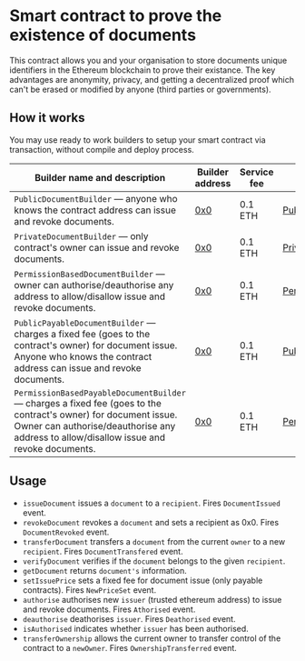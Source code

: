 # Smart contract to prove the existence of documents

This contract allows you and your organisation to store documents unique identifiers in the Ethereum blockchain to prove their existance. The key advantages are anonymity, privacy, and getting a decentralized proof which can't be erased or modified by anyone (third parties or governments).

## How it works

You may use ready to work builders to setup your smart contract via transaction, without compile and deploy process.

Builder name and description | Builder address | Service fee | Abi for created contract
-----------------------------|-----------------|-------------|-------------------------
`PublicDocumentBuilder` — anyone who knows the contract address can issue and revoke documents. |[0x0](https://etherscan.io/address/0x0)| 0.1 ETH |[PublicDocument.json](/build/contracts/PublicDocument.json)
`PrivateDocumentBuilder` — only contract's owner can issue and revoke documents. |[0x0](https://etherscan.io/address/0x0)| 0.1 ETH |[PrivateDocument.json](/build/contracts/PrivateDocument.json)
`PermissionBasedDocumentBuilder` — owner can authorise/deauthorise any address to allow/disallow issue and revoke documents. |[0x0](https://etherscan.io/address/0x0)| 0.1 ETH |[PermissionBasedDocument.json](/build/contracts/PermissionBasedDocument.json)
`PublicPayableDocumentBuilder` — charges a fixed fee (goes to the contract's owner) for document issue. Anyone who knows the contract address can issue and revoke documents. |[0x0](https://etherscan.io/address/0x0)| 0.1 ETH |[PublicPayableDocument.json](/build/contracts/PublicPayableDocument.json)
`PermissionBasedPayableDocumentBuilder` — charges a fixed fee (goes to the contract's owner) for document issue. Owner can authorise/deauthorise any address to allow/disallow issue and revoke documents. |[0x0](https://etherscan.io/address/0x0)| 0.1 ETH |[PermissionBasedPayableDocument.json](/build/contracts/PermissionBasedPayableDocument.json)

## Usage

- `issueDocument` issues a `document` to a `recipient`. Fires `DocumentIssued` event.
- `revokeDocument` revokes a `document` and sets a recipient as 0x0. Fires `DocumentRevoked` event.
- `transferDocument` transfers a `document` from the current `owner` to a new `recipient`. Fires `DocumentTransfered` event.
- `verifyDocument` verifies if the `document` belongs to the given `recipient`.
- `getDocument` returns `document's` information.
- `setIssuePrice` sets a fixed fee for document issue (only payable contracts). Fires `NewPriceSet` event.
- `authorise` authorises new `issuer` (trusted ethereum address) to issue and revoke documents. Fires `Athorised` event.
- `deauthorise` deathorises `issuer`. Fires `Deathorised` event.
- `isAuthorised` indicates whether `issuer` has been authorised.
- `transferOwnership` allows the current owner to transfer control of the contract to a `newOwner`. Fires `OwnershipTransferred` event.